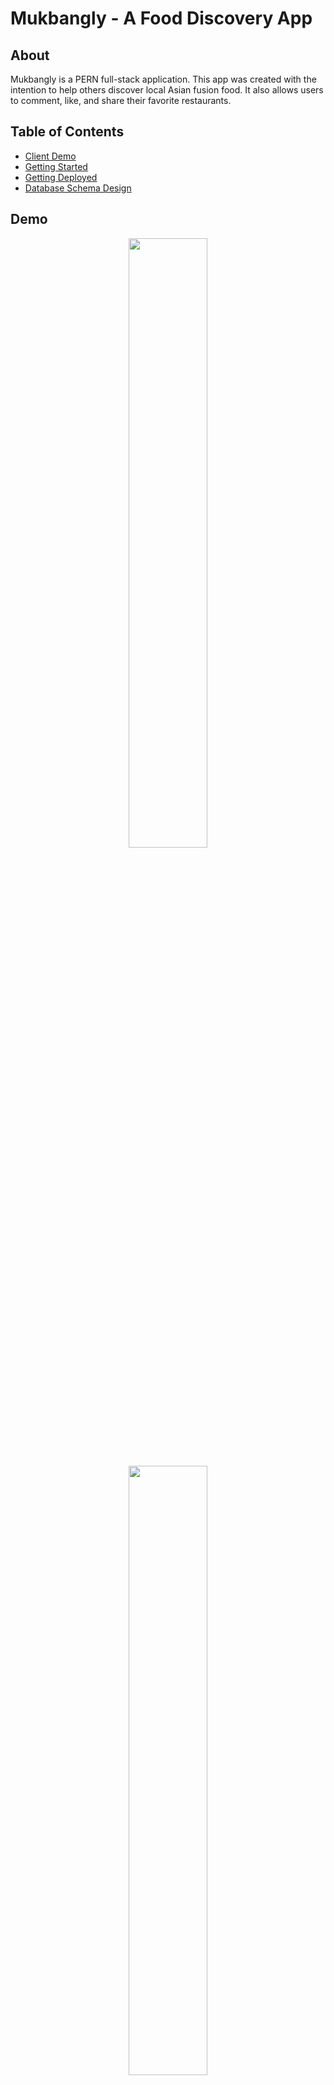 # **Mukbangly - A Food Discovery App**

## **About** ##

Mukbangly is a PERN full-stack application. This app was created with the intention to help others discover local Asian fusion food. It also allows users to comment, like, and share their favorite restaurants.

## **Table of Contents**

- [Client Demo](#demo)
- [Getting Started](#development)
- [Getting Deployed](#usage)
- [Database Schema Design](#PostgreSQL)

## **Demo**

<p align="center">
<img src="https://media.giphy.com/media/6XCLT3mz5EpdgKy7Iz/giphy.gif" width="50%"></p>

<p align="center">
<img src="https://hackreactor-restaurant-images.s3-us-west-2.amazonaws.com/static-images/mukbangly-img2.png" width="50%"></p>

<p align="center">
<img src="https://hackreactor-restaurant-images.s3-us-west-2.amazonaws.com/static-images/mukbangly-img1.png" width="50%"></p>

## **Technologies / Frameworks Used** ##

- PostgreSQL
- Express.js
- React
- Node.js
- Styled Components

## **Development**

Install the dependencies by running `npm install --save` at the root directory.

## **Usage**

To deploy, run `npm start` and `npm run react-dev`. Run locally on [http://localhost:3000](http://localhost:3000) on your local browser to view the app.

## **Database Schema Design**

### **PostgreSQL**:

```
CREATE DATABASE live_streaming;

\c live_streaming;

CREATE TABLE navigation (
  navigation_id SERIAL PRIMARY KEY,
  logo_url logo
);

CREATE TABLE homepage (
  homepage_id SERIAL PRIMARY KEY,
  user_name varchar(50) NOT NULL,
  business_name varchar(100) NOT NULL,
  logo_url text,
  photo_url text [],
  photo_caption varchar(150) NOT NULL,
  user_comment varchar(150),
  comment_icon boolean NOT NULL,
  heart_icon boolean NOT NULL,
  share_icon boolean NOT NULL,
  num_review varchar(5) NOT NULL
);

CREATE TABLE users (
  user_id SERIAL PRIMARY KEY,
  user_name varchar(50) NOT NULL,
  homepage_id int NOT NULL REFERENCES homepage(homepage_id)
);

CREATE TABLE comments (
  comment_id SERIAL PRIMARY KEY,
  user_comment varchar(150) NOT NULL,
  heart_comment boolean NOT NULL,
  delete_comment boolean NOT NULL,
  user_id int NOT NULL REFERENCES users(user_id),
  homepage_id int NOT NULL REFERENCES homepage(homepage_id)
);

CREATE TABLE live (
  live_id SERIAL PRIMARY KEY,
  user_name varchar(50),
  logo_url text,
  navigation_id int NOT NULL REFERENCES navigation(navigation_id),
  homepage_id int NOT NULL REFERENCES homepage(homepage_id),
  PRIMARY KEY (live_id)
);
```


